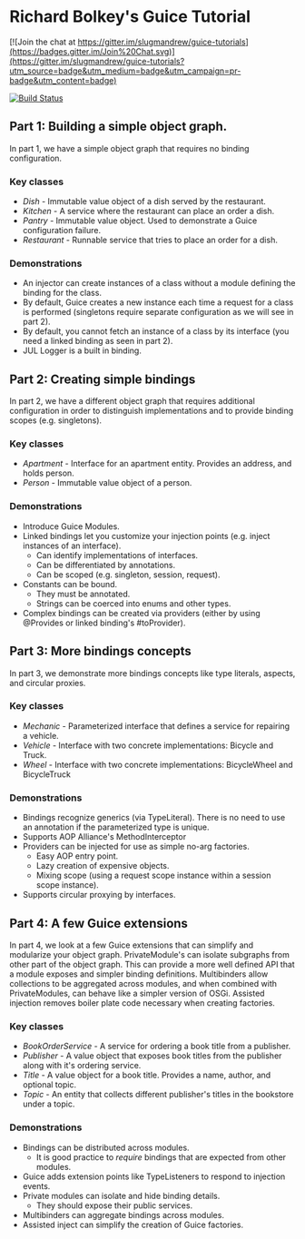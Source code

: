 Richard Bolkey's Guice Tutorial
==============

[![Join the chat at https://gitter.im/slugmandrew/guice-tutorials](https://badges.gitter.im/Join%20Chat.svg)](https://gitter.im/slugmandrew/guice-tutorials?utm_source=badge&utm_medium=badge&utm_campaign=pr-badge&utm_content=badge)

[![Build Status](https://travis-ci.org/rbolkey/guice-tutorials.png)](https://travis-ci.org/rbolkey/guice-tutorials)

## Part 1: Building a simple object graph.

In part 1, we have a simple object graph that requires no binding configuration.

### Key classes

+ *Dish* - Immutable value object of a dish served by the restaurant.
+ *Kitchen* - A service where the restaurant can place an order a dish.
+ *Pantry* - Immutable value object. Used to demonstrate a Guice configuration failure.
+ *Restaurant* - Runnable service that tries to place an order for a dish.

### Demonstrations

+ An injector can create instances of a class without a module defining the binding for the class.
+ By default, Guice creates a new instance each time a request for a class is performed (singletons require
  separate configuration as we will see in part 2).
+ By default, you cannot fetch an instance of a class by its interface (you need a linked binding as seen in part 2).
+ JUL Logger is a built in binding.

## Part 2: Creating simple bindings

In part 2, we have a different object graph that requires additional configuration in order to distinguish implementations and
to provide binding scopes (e.g. singletons).

### Key classes

+ *Apartment* - Interface for an apartment entity. Provides an address, and holds person.
+ *Person* - Immutable value object of a person.

### Demonstrations

+ Introduce Guice Modules.
+ Linked bindings let you customize your injection points (e.g. inject instances of an interface).
  + Can identify implementations of interfaces.
  + Can be differentiated by annotations.
  + Can be scoped (e.g. singleton, session, request).
+ Constants can be bound.
  + They must be annotated.
  + Strings can be coerced into enums and other types.
+ Complex bindings can be created via providers (either by using @Provides or linked binding's #toProvider).

## Part 3: More bindings concepts

In part 3, we demonstrate more bindings concepts like type literals, aspects, and circular proxies.

### Key classes

+ *Mechanic* - Parameterized interface that defines a service for repairing a vehicle.
+ *Vehicle* - Interface with two concrete implementations: Bicycle and Truck.
+ *Wheel* - Interface with two concrete implementations: BicycleWheel and BicycleTruck

### Demonstrations

+ Bindings recognize generics (via TypeLiteral). There is no need to use an annotation if the parameterized type is unique.
+ Supports AOP Alliance's MethodInterceptor
+ Providers can be injected for use as simple no-arg factories.
  + Easy AOP entry point.
  + Lazy creation of expensive objects.
  + Mixing scope (using a request scope instance within a session scope instance).
+ Supports circular proxying by interfaces.

## Part 4: A few Guice extensions

In part 4, we look at a few Guice extensions that can simplify and modularize your object graph. PrivateModule's can
isolate subgraphs from other part of the object graph. This can provide a more well defined API that a module exposes
and simpler binding definitions. Multibinders allow collections to be aggregated across modules, and when combined with
PrivateModules, can behave like a simpler version of OSGi. Assisted injection removes boiler plate code necessary when
creating factories.

### Key classes

+ *BookOrderService* - A service for ordering a book title from a publisher.
+ *Publisher* - A value object that exposes book titles from the publisher along with it's ordering service.
+ *Title* - A value object for a book title. Provides a name, author, and optional topic.
+ *Topic* - An entity that collects different publisher's titles in the bookstore under a topic.

### Demonstrations

+ Bindings can be distributed across modules.
  + It is good practice to *require* bindings that are expected from other modules.
+ Guice adds extension points like TypeListeners to respond to injection events.
+ Private modules can isolate and hide binding details.
  + They should expose their public services.
+ Multibinders can aggregate bindings across modules.
+ Assisted inject can simplify the creation of Guice factories.